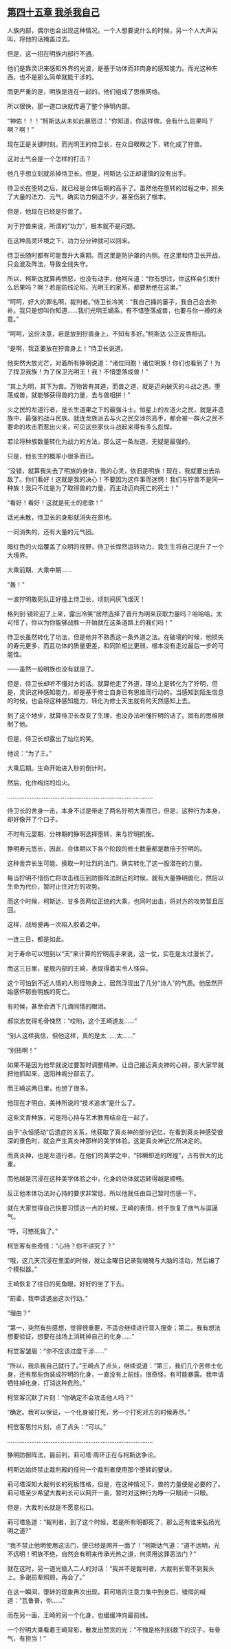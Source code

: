 ## [第四十五章 我杀我自己](https://www.xxbiquge.com/11_11207/9241073.html)


  人族内部，偶尔也会出现这种情况。一个人想要说什么的时候，另一个人大声尖叫，将他的话掩盖过去。

  但是，这一招在明族内部行不通。

  他们是靠灵识来感知外界的光波，是基于功体而非肉身的感知能力。而光这种东西，也不是那么简单就能干涉的。

  而更严重的是，明族是连在一起的。他们组成了思维网络。

  所以很快，那一道口诀就传遍了整个狰明内部。

  “神佑！！！”柯斯达从未如此暴怒过：“你知道，你这样做，会有什么后果吗？啊？啊！”

  现在正是关键时刻。而光明王的侍卫长，在众目睽睽之下，转化成了狞兽。

  这对士气会是一个怎样的打击？

  他几乎想立刻就杀掉侍卫长。但是，柯斯达·公正却谨慎的没有出手。

  侍卫长在堕转之后，就已经是合体后期的高手了。虽然他在堕转的过程之中，损失了大量的法力、元气，确实功力倒退不少，甚至伤到了根本。

  但是，他现在已经是狞兽了。

  对于狞兽来说，所谓的“功力”，根本就不是问题。

  在这种高灵环境之下，功力分分钟就可以回来。

  侍卫长随时都有可能晋升大乘期。而这里是防护罩的内侧。在这里和侍卫长开战，只会波及阵法，导致全线失守。

  所以，柯斯达就算再愤怒，也没有动手，他呵斥道：“你有想过，你这样会引发什么后果吗？啊？若是防线沦陷，光明王的家系，都要断绝在这里。”

  “呵呵，好大的罪名啊，裁判者。”侍卫长冷笑：“我自己捅的篓子，我自己会去弥补。我只是想叫你知道……我们光明王嫡系，有不惜堕落成兽，也要与你一搏的决意。”

  “呵呵，这份决意，若是放到狞兽身上，不知有多好。”柯斯达·公正反唇相讥。

  “是啊，我正要放在狞兽身上！”侍卫长说道。

  他突然大放光芒，对着所有狰明说道：“诸位同胞！诸位明族！你们也看到了！为了捍卫我族！为了保卫光明王！我！不惜堕落成兽！”

  “其上为明，其下为兽。万物皆有其道，而兽之道，就是迈向破灭的斗战之道。堕落成兽，就能够获得兽的力量，去与兽相拼！”

  火之民的左道行者，是长生道果之下的最强斗士。恒星上的左道火之民，就是非遗族中，最强的战斗民族。就连龙族派去与火之民交涉的高手，都会被一群火之民不要命的攻击而惹出火来，可见这些家伙斗战起来得有多么彪悍。

  若论将种族数量转化为战力的方法，那么这一条左道，无疑是最强的。

  只是，他长生的概率小很多而已。

  “没错，就算我失去了明族的身体，我的心灵，依旧是明族！现在，我就要出去杀敌了。你们看好！这就是我的决心！不要因为这件事而迷惘！我们与狞兽不是同一种族！我只不过是为了取得兽的力量，而主动迈向死亡的死士！”

  “看好！看好！这就是死士的悲歌！”

  话光未散，侍卫长的身影就消失在原地。

  一同消失的，还有大量的元气团。

  暗红色的火焰覆盖了众明的视野，侍卫长悍然运转功力，竟生生将自己提升了一个大境界。

  大乘前期、大乘中期……

  “轰！”

  一波狞明敢死队正好撞上侍卫长，顷刻间灰飞烟灭！

  格列别·镜轮迎了上来，露出冷笑“居然选择了晋升为明来获取力量吗？哈哈哈，太可惜了，你以为你能够战胜一开始就在这条道路上的我们吗！”

  侍卫长虽然转化了功法，但是他并不熟悉这一条外道之法。在破境的时候，他损失的寿元更多，而且功体的质量更差，和同阶相比更弱，根本没有走过最后一步的可能性。

  ——虽然一般明族也没有就是了。

  但是，侍卫长却听不懂对方的话。就算他走了外道，理论上是转化为了狞明，但是，灵识这种感知能力，却是基于修士自身已有思维而行动的。当感知到陌生信息的时候，也会将这种感知能力，转化为修士天生就有的天然感知上去。

  到了这个地步，就算侍卫长改变了生理，也没办法听懂狞明的话了。固有的思维限制了他。

  但是，侍卫长却露出了灿烂的笑。

  他说：“为了王。”

  大乘后期。生命开始进入秒的倒计时。

  然后，化作绚烂的焰火。

  …………………………………………………………………………

  侍卫长的舍身一击，本身不过是带走了两名狞明大乘而已，但是，这种行为本身，却好像开了个口子。

  不时有元婴期、分神期的狰明选择堕转，来与狞明抗衡。

  狰明寿元悠长，因此，合体期以下各个阶段的修士数量都是数倍于狞明的。

  这种舍弃长生可能、换取一时壮烈的法门，确实转化了这一股潜在的力量。

  每当狞明不惜伤亡将攻击线压到防御阵法附近的时候，就有大量狰明兽化，然后以生命为代价，暂时止住对方的攻势。

  而这个时候，柯斯达、甘多贡两位正统的大乘，也同时出击，将对方的攻势暂且压回。

  这样，战局便再一次陷入胶着之中。

  一连三日，都是如此。

  对于寿命可以短到以“天”来计算的狞明高手来说，这一仗，实在是太过漫长了。

  而这三日里，星舰内部的王崎，表现得着实令人怪异。

  这个可怕到不近人情的人形怪物身上，居然浮现出了几分“诗人”的气质。他居然开始感怀那些明族的死亡。

  有时候，甚至会洒下几滴同情的眼泪。

  郝崇志觉得毛骨悚然：“哎哟，这个王崎道友……”

  “别人这样我信，但他这样，真的是太……太……”

  “别扭啊！”

  如果不是因为他早就说过要暂时调整精神，让自己接近真炎神的心持，那大家早就把他抓起来，送阳神阁分部去了。

  而王崎这两日里，也想了很多。

  他现在才明白，美神所说的“技术追求”是什么了。

  这些文青种族，可是将心持与艺术教育结合在一起了。

  由于“永恒感动”后遗症的关系，他获取了真炎神的部分记忆，在看到真炎神感受很深的景色时，就会产生真炎神那样的美学体验。这是真炎神记忆所决定的。

  而真炎神，也是左道行者。在他们的美学之中，“转瞬即逝的辉煌”，占有很大的比重。

  而他越是沉浸在这种美学体验之中，化身的功体就运转得越是顺畅。

  反正他本体功法对心持的要求非常低，所以他就任由自己暂时伤感一下。

  就在大家觉得自己快要习惯这一点的时候，王崎的表情，终于恢复了痞气与逗逼气。

  “呼，可憋死我了。”

  柯笠客有些奇怪：“心持？你不讲究了？”

  “哦，这几天沉浸在里面的时候，就让金曜日记录我魂魄与大脑的活动，然后编了个模拟器。”

  王崎恢复了往日的死鱼眼，好好的坐了下去。

  “前辈，我申请退出这次行动。”

  “理由？”

  “第一，突然有些感想，觉得很重要，不适合继续进行潜入搜查；第二，我有想法想要验证，想要在战场上消耗掉自己的化身……”

  柯笠客皱眉：“你不应该过度干涉……”

  “所以，我杀我自己就行了。”王崎点了点头，继续说道：“第三，我们几个苦修士化身，还有那些伪装成狞明的化身，一直没有上前线，很奇怪，有可能暴露。我申请牺牲掉化身，打消这种危险。”

  柯笠客沉默了片刻：“你确定不会攻击他人吗？”

  “确定。我可以保证，一个化身被打死，另一个打死对方的时候寿尽。”

  柯笠客思忖片刻，点了点头：“可以。”

  …………………………………………………………………………

  狰明防御阵法，最前列，莉可塔·周环正在与柯斯达争论。

  柯斯达始终禁止裁判殿的任何一个裁判者使用那个堕转的要诀。

  莉可塔深知大裁判长的死板性格，但是，在这种情况下，兽的力量便是必要的了。莉可塔至少希望大裁判长可以网开一面，暂时对这种行为睁一只眼闭一只眼。

  但是，大裁判长就是不愿意松口。

  莉可塔急道：“裁判者，到了这个时候，若是所有明都死了，那么还有谁来弘扬光明之道?”

  “我不禁止他明使用这法门，便已经是网开一面了！”柯斯达气道：“道不远明，光不远明！明族不绝，自然会有明来传承光热之道，何须用这罪恶法门？”

  就在这时，另一道光插入二人的对话：“我并不是裁判者，大裁判长管不到我头上。多谢前辈照顾，再会了。”

  在这一瞬间，堕转的现象再次出现。莉可塔的注意力集中到身后，错愕的喊道：“瓦鲁普，你……”

  而在另一面，王崎的另一个化身，也缓缓冲向最前线。

  一个狞明大乘看着王崎背影，散发出赞赏的光：“不愧是格列别救下的汉子，有骨气，有担当！”
